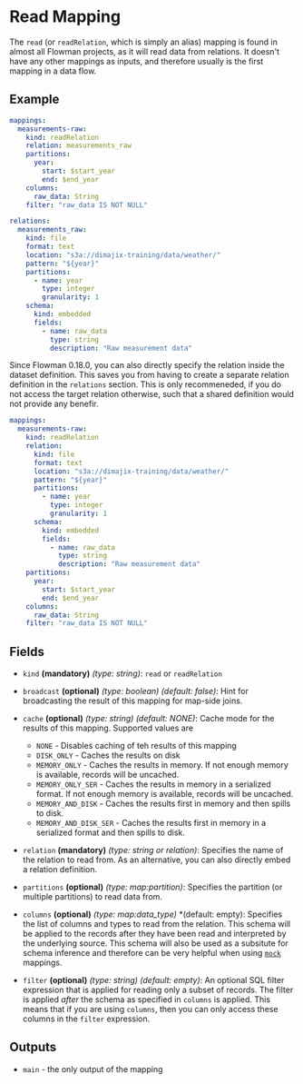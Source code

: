 # Read Mapping

The `read` (or `readRelation`, which is simply an alias) mapping is found in almost all Flowman projects, as it will
read data from relations. It doesn't have any other mappings as inputs, and therefore usually is the first mapping
in a data flow.

## Example
```yaml
mappings:
  measurements-raw:
    kind: readRelation
    relation: measurements_raw
    partitions:
      year:
        start: $start_year
        end: $end_year
    columns:
      raw_data: String
    filter: "raw_data IS NOT NULL"

relations:
  measurements_raw:
    kind: file
    format: text
    location: "s3a://dimajix-training/data/weather/"
    pattern: "${year}"
    partitions:
      - name: year
        type: integer
        granularity: 1
    schema:
      kind: embedded
      fields:
        - name: raw_data
          type: string
          description: "Raw measurement data"
```

Since Flowman 0.18.0, you can also directly specify the relation inside the dataset definition. This saves you
from having to create a separate relation definition in the `relations` section.  This is only recommeneded, if you
do not access the target relation otherwise, such that a shared definition would not provide any benefir.
```yaml
mappings:
  measurements-raw:
    kind: readRelation
    relation:
      kind: file
      format: text
      location: "s3a://dimajix-training/data/weather/"
      pattern: "${year}"
      partitions:
        - name: year
          type: integer
          granularity: 1
      schema:
        kind: embedded
        fields:
          - name: raw_data
            type: string
            description: "Raw measurement data"
    partitions:
      year:
        start: $start_year
        end: $end_year
    columns:
      raw_data: String
    filter: "raw_data IS NOT NULL"
```

## Fields

* `kind` **(mandatory)** *(type: string)*: `read` or `readRelation`

* `broadcast` **(optional)** *(type: boolean)* *(default: false)*: 
Hint for broadcasting the result of this mapping for map-side joins.

* `cache` **(optional)** *(type: string)* *(default: NONE)*:
Cache mode for the results of this mapping. Supported values are
  * `NONE` - Disables caching of teh results of this mapping
  * `DISK_ONLY` - Caches the results on disk
  * `MEMORY_ONLY` - Caches the results in memory. If not enough memory is available, records will be uncached.
  * `MEMORY_ONLY_SER` - Caches the results in memory in a serialized format. If not enough memory is available, records will be uncached.
  * `MEMORY_AND_DISK` - Caches the results first in memory and then spills to disk.
  * `MEMORY_AND_DISK_SER` - Caches the results first in memory in a serialized format and then spills to disk.

* `relation` **(mandatory)** *(type: string or relation)*:
Specifies the name of the relation to read from. As an alternative, you can also directly embed a relation definition.

* `partitions` **(optional)** *(type: map:partition)*:
Specifies the partition (or multiple partitions) to read data from.

* `columns` **(optional)** *(type: map:data_type)* *(default: empty):
Specifies the list of columns and types to read from the relation. This schema will be applied to the records after 
  they have been read and interpreted by the underlying source. This schema will also be used as a subsitute for schema
  inference and therefore can be very helpful when using [`mock`](mock.md) mappings.

* `filter` **(optional)** *(type: string)* *(default: empty)*:
An optional SQL filter expression that is applied for reading only a subset of records. The filter is applied
  *after* the schema as specified in `columns` is applied. This means that if you are using `columns`, then you
  can only access these columns in the `filter` expression.


## Outputs
* `main` - the only output of the mapping
